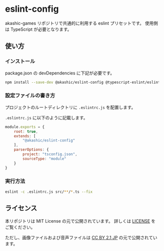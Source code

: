 # eslint-config
akashic-games リポジトリで共通的に利用する eslint プリセットです。
使用側は TypeScript が必要となります。

## 使い方
### インストール
package.json の devDependencies に下記が必要です。
```sh
npm install --save-dev @akashic/eslint-config @typescript-eslint/eslint-plugin eslint eslint-plugin-import eslint-plugin-jest
```

### 設定ファイルの書き方
プロジェクトのルートディレクトリに `.eslintrc.js` を配置します。

`.eslintrc.js` に以下のように記載します。
```js
module.exports = {
    root: true,
    extends: [
        "@akashic/eslint-config"
    ],
    parserOptions: {
        project: "tsconfig.json",
        sourceType: "module"
    }
}
```

### 実行方法
```sh
eslint -c .eslintrc.js src/**/*.ts --fix
```

## ライセンス
本リポジトリは MIT License の元で公開されています。
詳しくは [LICENSE](https://github.com/akashic-games/remark-preset-lint/blob/master/LICENSE) をご覧ください。

ただし、画像ファイルおよび音声ファイルは
[CC BY 2.1 JP](https://creativecommons.org/licenses/by/2.1/jp/) の元で公開されています。
